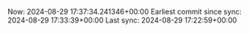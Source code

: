 Now: 2024-08-29 17:37:34.241346+00:00 Earliest commit since sync: 2024-08-29 17:33:39+00:00 Last sync: 2024-08-29 17:22:59+00:00
